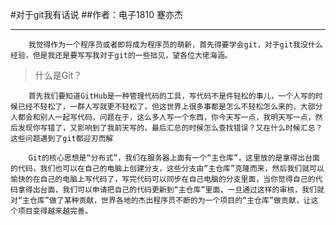 ﻿#对于git我有话说
##作者：电子1810  蹇亦杰
***
        我觉得作为一个程序员或者即将成为程序员的萌新，首先得要学会git，对于git我没什么经验，但是我还是要写写我对于git的一些拙见，望各位大佬海涵。
        

> 什么是Git？

        首先我们要知道GitHub是一种管理代码的工具，写代码不是件轻松的事儿，一个人写的时候已经不轻松了，一群人写就更不轻松了，但这世界上很多事都是怎么不轻松怎么来的，大部分人都会和别人一起写代码，问题在于，这么多人写一个东西，你今天写一点，我明天写一点，然后发现你写错了，又影响到了我前天写的，最后汇总的时候怎么查找错误？又在什么时候汇总？这些问题遇到了git都迎刃而解
        
        Git的核心思想是“分布式”，我们在服务器上面有一个“主仓库”，这里放的是拿得出台面的代码，我们也可以在自己的电脑上创建分支，这些分支由“主仓库”克隆而来，然后我们就可以愉快的在自己的电脑上写代码了，写完代码可以同步在自己电脑的分支里面，当你觉得自己的代码拿得出台面，我们可以申请把自己的代码更新到“主仓库”里面，一旦通过这样的审核，我们就对“主仓库”做了某种贡献，世界各地的杰出程序员不断的为一个项目的“主仓库”做贡献，让这个项目变得越来越完善。
